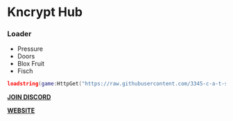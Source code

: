 # Kncrypt Hub
### Loader
- Pressure
- Doors
- Blox Fruit
- Fisch
```lua
loadstring(game:HttpGet("https://raw.githubusercontent.com/3345-c-a-t-s-u-s/Kncrypt/refs/heads/main/Loader.lua"))()
```

[**JOIN DISCORD**](https://discord.gg/wPaQZwhMHy)

[**WEBSITE**](https://www.kncrypt.pro/)
